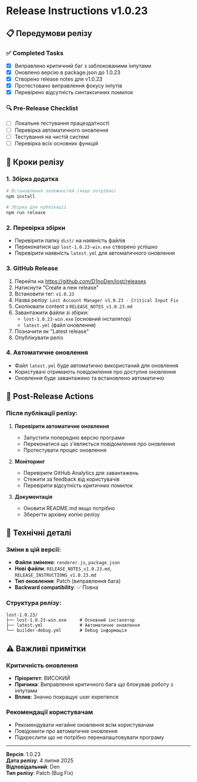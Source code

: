# Release Instructions v1.0.23

## 📋 Передумови релізу

### ✅ Completed Tasks
- [x] Виправлено критичний баг з заблокованими інпутами
- [x] Оновлено версію в package.json до 1.0.23
- [x] Створено release notes для v1.0.23
- [x] Протестовано виправлення фокусу інпутів
- [x] Перевірено відсутність синтаксичних помилок

### 🔍 Pre-Release Checklist
- [ ] Локальне тестування працездатності
- [ ] Перевірка автоматичного оновлення
- [ ] Тестування на чистій системі
- [ ] Перевірка всіх основних функцій

## 🚀 Кроки релізу

### 1. Збірка додатка
```bash
# Встановлення залежностей (якщо потрібно)
npm install

# Збірка для публікації
npm run release
```

### 2. Перевірка збірки
- Перевірити папку `dist/` на наявність файлів
- Переконатися що `lost-1.0.23-win.exe` створено успішно
- Перевірити наявність `latest.yml` для автоматичного оновлення

### 3. GitHub Release
1. Перейти на https://github.com/D1noDen/lost/releases
2. Натиснути "Create a new release"
3. Встановити тег: `v1.0.23`
4. Назва релізу: `Lost Account Manager v1.0.23 - Critical Input Fix`
5. Скопіювати content з `RELEASE_NOTES_v1.0.23.md`
6. Завантажити файли зі збірки:
   - `lost-1.0.23-win.exe` (основний інсталятор)
   - `latest.yml` (файл оновлення)
7. Позначити як "Latest release"
8. Опублікувати реліз

### 4. Автоматичне оновлення
- Файл `latest.yml` буде автоматично використаний для оновлення
- Користувачі отримають повідомлення про доступне оновлення
- Оновлення буде завантажено та встановлено автоматично

## 📝 Post-Release Actions

### Після публікації релізу:
1. **Перевірити автоматичне оновлення**
   - Запустити попередню версію програми
   - Переконатися що з'являється повідомлення про оновлення
   - Протестувати процес оновлення

2. **Моніторинг**
   - Перевірити GitHub Analytics для завантажень
   - Стежити за feedback від користувачів
   - Перевірити відсутність критичних помилок

3. **Документація**
   - Оновити README.md якщо потрібно
   - Зберегти архівну копію релізу

## 🔧 Технічні деталі

### Зміни в цій версії:
- **Файли змінено**: `renderer.js`, `package.json`
- **Нові файли**: `RELEASE_NOTES_v1.0.23.md`, `RELEASE_INSTRUCTIONS_v1.0.23.md`
- **Тип оновлення**: Patch (виправлення бага)
- **Backward compatibility**: ✅ Повна

### Структура релізу:
```
lost-1.0.23/
├── lost-1.0.23-win.exe     # Основний інсталятор
├── latest.yml              # Автоматичне оновлення
└── builder-debug.yml       # Debug інформація
```

## ⚠️ Важливі примітки

### Критичність оновлення
- **Пріоритет**: ВИСОКИЙ
- **Причина**: Виправлення критичного бага що блокував роботу з інпутами
- **Вплив**: Значно покращує user experience

### Рекомендації користувачам
- Рекомендувати негайне оновлення всім користувачам
- Повідомити про автоматичне оновлення
- Підкреслити що не потрібно переналаштовувати програму

---

**Версія**: 1.0.23  
**Дата релізу**: 4 липня 2025  
**Відповідальний**: Den  
**Тип релізу**: Patch (Bug Fix)
